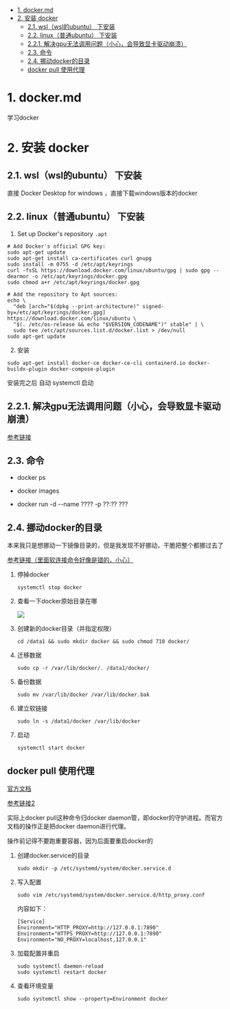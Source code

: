 <!-- TOC -->

- [1. docker.md](#1-dockermd)
- [2. 安装 docker](#2-安装-docker)
  - [2.1. wsl（wsl的ubuntu） 下安装](#21-wslwsl的ubuntu-下安装)
  - [2.2. linux（普通ubuntu） 下安装](#22-linux普通ubuntu-下安装)
  - [2.2.1. 解决gpu无法调用问题（小心，会导致显卡驱动崩溃）](#221-解决gpu无法调用问题小心会导致显卡驱动崩溃)
  - [2.3. 命令](#23-命令)
  - [2.4. 挪动docker的目录](#24-挪动docker的目录)
  - [docker pull 使用代理](#docker-pull-使用代理)

<!-- /TOC -->

# 1. docker.md

学习docker


# 2. 安装 docker

## 2.1. wsl（wsl的ubuntu） 下安装

直接 Docker Desktop for windows ，直接下载windows版本的docker

## 2.2. linux（普通ubuntu） 下安装

1. Set up Docker's repository `.apt`
```
# Add Docker's official GPG key:
sudo apt-get update
sudo apt-get install ca-certificates curl gnupg
sudo install -m 0755 -d /etc/apt/keyrings
curl -fsSL https://download.docker.com/linux/ubuntu/gpg | sudo gpg --dearmor -o /etc/apt/keyrings/docker.gpg
sudo chmod a+r /etc/apt/keyrings/docker.gpg

# Add the repository to Apt sources:
echo \
  "deb [arch="$(dpkg --print-architecture)" signed-by=/etc/apt/keyrings/docker.gpg] https://download.docker.com/linux/ubuntu \
  "$(. /etc/os-release && echo "$VERSION_CODENAME")" stable" | \
  sudo tee /etc/apt/sources.list.d/docker.list > /dev/null
sudo apt-get update
```

2. 安装
```
sudo apt-get install docker-ce docker-ce-cli containerd.io docker-buildx-plugin docker-compose-plugin
```

安装完之后 自动 systemctl 启动

## 2.2.1. 解决gpu无法调用问题（小心，会导致显卡驱动崩溃）

[参考链接](https://docs.nvidia.com/datacenter/cloud-native/container-toolkit/latest/install-guide.html)

## 2.3. 命令

* docker ps

* docker images

* docker run -d --name ???? -p ??:?? ???

## 2.4. 挪动docker的目录

本来我只是想挪动一下镜像目录的，但是我发现不好挪动，干脆把整个都挪过去了

[参考链接（里面软连接命令好像是错的，小心）](https://developer.aliyun.com/article/785312)

1. 停掉docker
  
    ```
    systemctl stop docker 
    ```

2. 查看一下docker原始目录在哪

    ![](https://cdn.jsdelivr.net/gh/gf9276/image/docker/E6{FZE[PK8_@98@ECNWG@OB.png)

3. 创建新的docker目录（并指定权限）

    ```
    cd /data1 && sudo mkdir docker && sudo chmod 710 docker/
    ```

4. 迁移数据

    ```
    sudo cp -r /var/lib/docker/. /data1/docker/
    ```
5. 备份数据

    ```
    sudo mv /var/lib/docker /var/lib/docker.bak
    ```

6. 建立软链接

    ```
    sudo ln -s /data1/docker /var/lib/docker
    ```

7. 启动

    ```
    systemctl start docker 
    ```

## docker pull 使用代理

[官方文档](https://docs.docker.com/config/daemon/systemd/#httphttps-proxy)

[参考链接2](https://www.cnblogs.com/cocoajin/p/15513305.html)

实际上docker pull这种命令归docker daemon管，即docker的守护进程。而官方文档的操作正是把docker daemon进行代理。

操作前记得不要跑重要容器，因为后面要重启docker的


1. 创建docker.service的目录

    ```
    sudo mkdir -p /etc/systemd/system/docker.service.d
    ```

2. 写入配置

    ```
    sudo vim /etc/systemd/system/docker.service.d/http_proxy.conf 
    ```

    内容如下：

    ```
    [Service]
    Environment="HTTP_PROXY=http://127.0.0.1:7890" 
    Environment="HTTPS_PROXY=http://127.0.0.1:7890"
    Environment="NO_PROXY=localhost,127.0.0.1"
    ```

3. 加载配置并重启

    ```
    sudo systemctl daemon-reload
    sudo systemctl restart docker
    ```

4. 查看环境变量

    ```
    sudo systemctl show --property=Environment docker
    ```